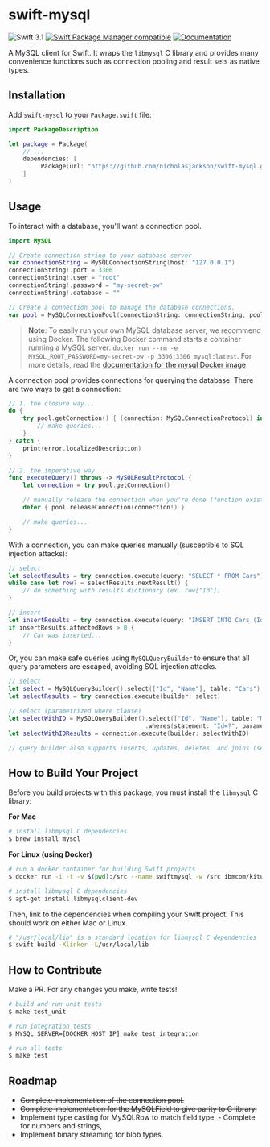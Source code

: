 # swift-mysql

![Swift 3.1](https://img.shields.io/badge/Swift-3.1-orange.svg)
[![Swift Package Manager compatible](https://img.shields.io/badge/SwiftPM-compatible-orange.svg)](https://github.com/apple/swift-package-manager)
[![Documentation](https://img.shields.io/badge/Docs-click%20here-orange.svg)](http://htmlpreview.github.io/?https://github.com/nicholasjackson/swift-mysql/blob/master/docs/index.html)

A MySQL client for Swift. It wraps the `libmysql` C library and provides many convenience functions such as connection pooling and result sets as native types.

## Installation

Add `swift-mysql` to your `Package.swift` file:

```swift
import PackageDescription

let package = Package(
    // ...
    dependencies: [        
        .Package(url: "https://github.com/nicholasjackson/swift-mysql.git", majorVersion: 1)
    ]
)
```

## Usage

To interact with a database, you'll want a connection pool.

```swift
import MySQL

// Create connection string to your database server
var connectionString = MySQLConnectionString(host: "127.0.0.1")
connectionString!.port = 3306
connectionString!.user = "root"
connectionString!.password = "my-secret-pw"
connectionString!.database = ""

// Create a connection pool to manage the database connections.
var pool = MySQLConnectionPool(connectionString: connectionString, poolSize: 10)
```

> **Note**: To easily run your own MySQL database server, we recommend using Docker. The following Docker command starts a container running a MySQL server: `docker run --rm -e MYSQL_ROOT_PASSWORD=my-secret-pw -p 3306:3306 mysql:latest`. For more details, read the [documentation for the mysql Docker image](https://hub.docker.com/_/mysql/).

A connection pool provides connections for querying the database. There are two ways to get a connection:

```swift
// 1. the closure way...
do {
    try pool.getConnection() { (connection: MySQLConnectionProtocol) in            
        // make queries...
    }
} catch {
    print(error.localizedDescription)
}

// 2. the imperative way...
func executeQuery() throws -> MySQLResultProtocol {    
    let connection = try pool.getConnection()

    // manually release the connection when you're done (function exists)
    defer { pool.releaseConnection(connection!) }

    // make queries...
}
```

With a connection, you can make queries manually (susceptible to SQL injection attacks):

```swift
// select
let selectResults = try connection.execute(query: "SELECT * FROM Cars")
while case let row? = selectResults.nextResult() {
    // do something with results dictionary (ex. row["Id"])    
}

// insert
let insertResults = try connection.execute(query: "INSERT INTO Cars (Id, Name, Price, UpdatedAt) VALUES ('1', 'Audi', '52642', '2017-07-24 20:43:51';")
if insertResults.affectedRows > 0 {
    // Car was inserted...
}
```

Or, you can make safe queries using `MySQLQueryBuilder` to ensure that all query parameters are escaped, avoiding SQL injection attacks.

```swift
// select
let select = MySQLQueryBuilder().select(["Id", "Name"], table: "Cars")
let selectResults = try connection.execute(builder: select)

// select (parametrized where clause)
let selectWithID = MySQLQueryBuilder().select(["Id", "Name"], table: "MyTable")
                                      .wheres(statement: "Id=?", parameters: 2)
let selectWithIDResults = connection.execute(builder: selectWithID)

// query builder also supports inserts, updates, deletes, and joins (see documentation)
```

## How to Build Your Project

Before you build projects with this package, you must install the `libmysql` C library:

**For Mac**

```bash
# install libmysql C dependencies
$ brew install mysql
```

**For Linux (using Docker)**

```bash
# run a docker container for building Swift projects
$ docker run -i -t -v $(pwd):/src --name swiftmysql -w /src ibmcom/kitura-ubuntu:latest /bin/bash

# install libmysql C dependencies
$ apt-get install libmysqlclient-dev
```

Then, link to the dependencies when compiling your Swift project. This should work on either Mac or Linux.

```bash
# "/usr/local/lib" is a standard location for libmysql C dependencies
$ swift build -Xlinker -L/usr/local/lib
```

## How to Contribute

Make a PR. For any changes you make, write tests!

```bash
# build and run unit tests
$ make test_unit

# run integration tests
$ MYSQL_SERVER=[DOCKER HOST IP] make test_integration

# run all tests
$ make test
```

## Roadmap

- ~~Complete implementation of the connection pool.~~
- ~~Complete implementation for the MySQLField to give parity to C library.~~
- Implement type casting for MySQLRow to match field type. - Complete for numbers and strings,
- Implement binary streaming for blob types.
